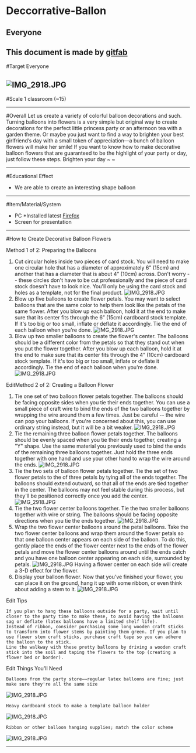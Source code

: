 # Deccorrative-Ballon
## Everyone
This document is made by [gitfab](http://gitfab.org)
---
#Target
Everyone


![IMG_2918.JPG](http://wowballoons.com/Images/Baby_Shower_Balloon_Decorations/Baby_Shower_Balloon_Decorations_02_big.jpg)
---
#Scale
1 classroom (~15)

---
#Overall
Let us create a variety of colorful balloon decorations and such.
Turning balloons into flowers is a very simple but original way to create decorations for the perfect little princess party or an afternoon tea with a garden theme. Or maybe you just want to find a way to brighten your best girlfriend’s day with a small token of appreciation––a bunch of balloon flowers will make her smile! If you want to know how to make decorative balloon flowers that are guaranteed to be the highlight of your party or day, just follow these steps.
Brighten your day ~ ~


---
#Educational Effect
* We are able to create an interesting shape balloon

---
#Item/Material/System
* PC *Installed latest [Firefox](http://www.mozilla.org/en-US/firefox/)
* Screen for presentation
---
#How to Create Decorative Balloon Flowers

Method 1 of 2: Preparing the Balloons
1. Cut circular holes inside two pieces of card stock. You will need to make one circular hole that has a diameter of approximately 6” (15cm) and another that has a diameter that is about 4” (10cm) across. Don't worry -- these circles don't have to be cut professionally and the piece of card stock doesn't have to look nice. You'll only be using the card stock and holes as a template, not for the final product.
![IMG_2918.JPG](http://pad1.whstatic.com/images/thumb/2/2d/Create-Decorative-Balloon-Flowers-Step-4.jpg/670px-Create-Decorative-Balloon-Flowers-Step-4.jpg)
2. Blow up five balloons to create flower petals. You may want to select balloons that are the same color to help them look like the petals of the same flower. After you blow up each balloon, hold it at the end to make sure that its center fits through the 6” (15cm) cardboard stock template. If it's too big or too small, inflate or deflate it accordingly. Tie the end of each balloon when you're done.
![IMG_2918.JPG](http://pad2.whstatic.com/images/thumb/f/f1/Create-Decorative-Balloon-Flowers-Step-5.jpg/670px-Create-Decorative-Balloon-Flowers-Step-5.jpg)
3. Blow up two smaller balloons to create the flower's center. The balloons should be a different color from the petals so that they stand out when you put the flower together. After you blow up each balloon, hold it at the end to make sure that its center fits through the 4” (10cm) cardboard stock template. If it's too big or too small, inflate or deflate it accordingly. Tie the end of each balloon when you're done.
![IMG_2918.JPG](http://pad2.whstatic.com/images/thumb/a/a8/Create-Decorative-Balloon-Flowers-Step-6.jpg/670px-Create-Decorative-Balloon-Flowers-Step-6.jpg)

EditMethod 2 of 2: Creating a Balloon Flower
1. Tie one set of two balloon flower petals together. The balloons should be facing opposite sides when you tie their ends together. You can use a small piece of craft wire to bind the ends of the two balloons together by wrapping the wire around them a few times. Just be careful -- the wire can pop your balloons. If you're concerned about this, you can use ordinary string instead, but it will be a bit weaker.
![IMG_2918.JPG](http://pad1.whstatic.com/images/thumb/7/79/Create-Decorative-Balloon-Flowers-Step-7.jpg/670px-Create-Decorative-Balloon-Flowers-Step-7.jpg)
2. Tie the remaining three balloon flower petals together. The balloons should be evenly spaced when you tie their ends together, creating a "Y" shape. Use the same material you previously used to bind the ends of the remaining three balloons together. Just hold the three ends together with one hand and use your other hand to wrap the wire around the ends.
![IMG_2918.JPG](http://pad1.whstatic.com/images/thumb/7/71/Create-Decorative-Balloon-Flowers-Step-8.jpg/670px-Create-Decorative-Balloon-Flowers-Step-8.jpg)
3. Tie the two sets of balloon flower petals together. Tie the set of two flower petals to the of three petals by tying all of the ends together. The balloons should extend outward, so that all of the ends are tied together in the center. The balloons may not feel stable during this process, but they'll be positioned correctly once you add the center.
![IMG_2918.JPG](http://pad2.whstatic.com/images/thumb/a/a5/Create-Decorative-Balloon-Flowers-Step-10.jpg/670px-Create-Decorative-Balloon-Flowers-Step-10.jpg)
4.  Tie the two flower center balloons together. Tie the two smaller balloons together with wire or string. The balloons should be facing opposite directions when you tie the ends together.
![IMG_2918.JPG](http://pad3.whstatic.com/images/thumb/d/da/Create-Decorative-Balloon-Flowers-Step-9.jpg/670px-Create-Decorative-Balloon-Flowers-Step-9.jpg)
5.  Wrap the two flower center balloons around the petal balloons. Take the two flower center balloons and wrap them around the flower petals so that one balloon center appears on each side of the balloon. To do this, gently place the ends of the flower center next to the ends of the flower petals and move the flower center balloons around until the ends catch and you have one balloon center appearing on each side, surrounded by petals.
![IMG_2918.JPG](http://pad2.whstatic.com/images/thumb/1/1b/Create-Decorative-Balloon-Flowers-Step-11.jpg/670px-Create-Decorative-Balloon-Flowers-Step-11.jpg)
        Having a flower center on each side will create a 3-D effect for the flower.
6. Display your balloon flower. Now that you've finished your flower, you can place it on the ground, hang it up with some ribbon, or even think about adding a stem to it.
![IMG_2918.JPG](http://pad3.whstatic.com/images/thumb/b/b3/Create-Decorative-Balloon-Flowers-Intro.jpg/670px-Create-Decorative-Balloon-Flowers-Intro.jpg)

Edit Tips

    If you plan to hang these balloons outside for a party, wait until closer to the party time to make these, to avoid having the balloons sag or deflate (latex balloons have a limited shelf life).
    Instead of ribbon, consider purchasing some long wooden craft sticks to transform into flower stems by painting them green. If you plan to use flower stem craft sticks, purchase craft tape so you can adhere the balloon to the stick.
    Line the walkway with these pretty balloons by driving a wooden craft stick into the soil and taping the flowers to the top (creating a flower bed or border).

Edit Things You'll Need

    Balloons from the party store––regular latex balloons are fine; just make sure they're all the same size
![IMG_2918.JPG](http://pad1.whstatic.com/images/thumb/a/a0/Create-Decorative-Balloon-Flowers-Step-1.jpg/550px-Create-Decorative-Balloon-Flowers-Step-1.jpg)

    Heavy cardboard stock to make a template balloon holder
![IMG_2918.JPG](http://pad3.whstatic.com/images/thumb/d/de/Create-Decorative-Balloon-Flowers-Step-2.jpg/550px-Create-Decorative-Balloon-Flowers-Step-2.jpg)

    Ribbon or other balloon hanging supplies; match the color scheme
![IMG_2918.JPG](http://pad3.whstatic.com/images/thumb/b/b5/Create-Decorative-Balloon-Flowers-Step-3.jpg/550px-Create-Decorative-Balloon-Flowers-Step-3.jpg)

---
